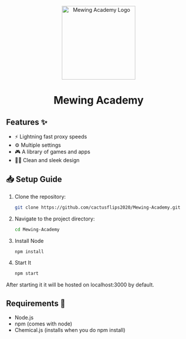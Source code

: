 <p align="center">
  <img src="path_to_logo_image.png" alt="Mewing Academy Logo" width="200"/>
</p>

<h1 align="center">Mewing Academy</h1>

## Features ✨
- ⚡ Lightning fast proxy speeds
- ⚙️ Multiple settings
- 🎮 A library of games and apps
- 🧑‍💻 Clean and sleek design

## 📥 Setup Guide

1. Clone the repository:
   ```bash
   git clone https://github.com/cactusflips2020/Mewing-Academy.git

2. Navigate to the project directory:
    ```bash
    cd Mewing-Academy

3. Install Node
    ```bash
    npm install

4. Start It
    ```bash
    npm start

After starting it it will be hosted on localhost:3000 by default.

## Requirements 🔧
- Node.js
- npm (comes with node)
- Chemical.js (installs when you do npm install)